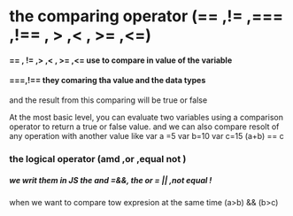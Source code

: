 # the comparing operator (== ,!= ,=== ,!== , > ,< , >= ,<=)
#### == , != ,> ,< , >= ,<= use to compare in value of the variable
#### ===,!== they comaring tha value and the data types 

and the result from this comparing will be true or false 

At the most basic level, you can evaluate two variables using a comparison operator to return a true or false value.
and we can also compare resolt of any operation with another value like 
var a =5 
var b=10
var c=15
(a+b) == c

### the logical operator (amd ,or ,equal not )
##### we writ them in JS the and =&&, the or = || ,not equal !
when we want to compare tow expresion at the same time 
(a>b) && (b>c)
